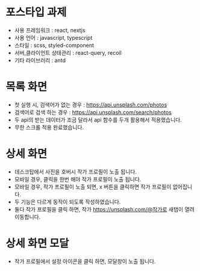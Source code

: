 # 포스타입 과제

- 사용 프레임워크 : react, nextjs
- 사용 언어 : javascript, typescript
- 스타일 : scss, styled-component
- 서버,클라이언트 상태관리 : react-query, recoil
- 기타 라이브러리 : antd

# 목록 화면

- 첫 실행 시, 검색어가 없는 경우 : https://api.unsplash.com/photos
- 검색어로 검색 하는 경우 : https://api.unsplash.com/search/photos
- 두 api의 받는 데이터가 조금 달라서 api 함수를 두개 활용해서 적용했습니다.
- 무한 스크롤 적용 완료했습니다.

# 상세 화면

- 데스크탑에서 사진을 호버시 작가 프로필이 노출 됩니다.
- 모바일 경우, 클릭을 한번 해야 작가 프로필이 노출 됩니다.
- 모바일 경우, 작가 프로필이 노출 되면, x 버튼을 클릭하면 작가 프로필이 없어집니다.
- 두 기능은 다르게 동작이 되도록 작성하였습니다.
- 둘다 작가 프로필을 클릭 하면, 작가 https://unsplash.com/@작가로 새탭이 열려 이동합니다.

# 상세 화면 모달

- 작가 프로필에서 설정 아이콘을 클릭 하면, 모달창이 노출 됩니다.
